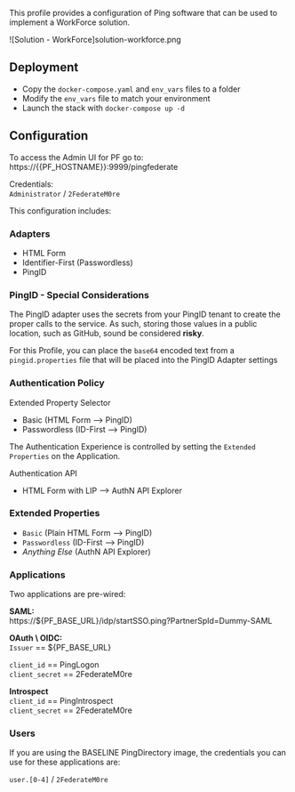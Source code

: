 This profile provides a configuration of Ping software that can be used to implement a WorkForce solution.

![Solution - WorkForce]solution-workforce.png

## Deployment
* Copy the `docker-compose.yaml` and `env_vars` files to a folder
* Modify the `env_vars` file to match your environment
* Launch the stack with `docker-compose up -d`

## Configuration

To access the Admin UI for PF go to:  
https://{{PF_HOSTNAME}}:9999/pingfederate

Credentials:  
`Administrator` / `2FederateM0re`

This configuration includes:

### Adapters
* HTML Form
* Identifier-First (Passwordless)
* PingID


### PingID - Special Considerations
The PingID adapter uses the secrets from your PingID tenant to create the proper calls to the service. As such, storing those values in a public location, such as GitHub, sound be considered **risky**.

For this Profile, you can place the `base64` encoded text from a `pingid.properties` file that will be placed into the PingID Adapter settings 

### Authentication Policy
Extended Property Selector
  * Basic (HTML Form --> PingID)
  * Passwordless (ID-First --> PingID)

The Authentication Experience is controlled by setting the `Extended Properties` on the Application.  

Authentication API
* HTML Form with LIP --> AuthN API Explorer  

### Extended Properties
* `Basic` (Plain HTML Form --> PingID)
* `Passwordless` (ID-First --> PingID)
* _Anything Else_ (AuthN API Explorer)

### Applications
Two applications are pre-wired:

**SAML:**  
https://${PF_BASE_URL}/idp/startSSO.ping?PartnerSpId=Dummy-SAML

**OAuth \ OIDC:**  
`Issuer` == ${PF_BASE_URL}  

`client_id` == PingLogon  
`client_secret` == 2FederateM0re

**Introspect**  
`client_id` == PingIntrospect  
`client_secret` == 2FederateM0re

### Users
If you are using the BASELINE PingDirectory image, the credentials you can use for these applications are:

`user.[0-4]` / `2FederateM0re`
